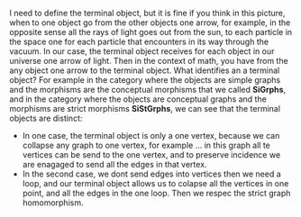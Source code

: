 I need to define the terminal object, but it is fine if you think in this picture, when to one object go from the other objects one arrow, for example, in the opposite sense all the rays of light goes out from the sun, to each particle in the space one for each particle that encounters in its way through the vacuum. In our case, the terminal object receives for each object in our universe one arrow of light.
Then in the context of math, you have from the any object one arrow to the terminal object. What identifies an a terminal object? For example in the category where the objects are simple graphs and the morphisms are the conceptual morphisms that we called **SiGrphs**, and in the category where the objects are conceptual graphs and the morphisms are strict morphisms **SiStGrphs**, we can see that the terminal objects are distinct:
- In one case, the terminal object is only a one vertex, because we can collapse any graph to one vertex, for example ... in this graph all te vertices can be send to the one vertex, and to preserve incidence we are enagaged to send all the edges in that vertex.
- In the second case, we dont send edges into vertices then we need a loop, and our terminal object allows us to colapse all the vertices in one point, and all the edges in the one loop. Then we respec the strict graph homomorphism.


  

  
